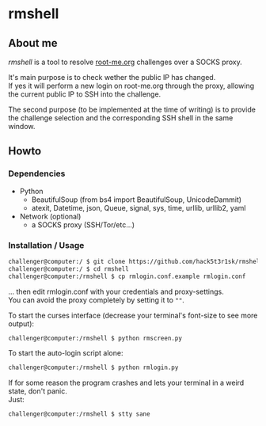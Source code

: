 # rmshell

## About me
*rmshell* is a tool to resolve [root-me.org](https://www.root-me.org/) challenges over a SOCKS proxy.  

It's main purpose is to check wether the public IP has changed.  
If yes it will perform a new login on root-me.org through the proxy, allowing the current public IP to SSH into the challenge.  

The second purpose (to be implemented at the time of writing) is to provide the challenge selection
and the corresponding SSH shell in the same window.

## Howto

### Dependencies
* Python
  * BeautifulSoup (from bs4 import BeautifulSoup, UnicodeDammit)
  * atexit, Datetime, json, Queue, signal, sys, time, urllib, urllib2, yaml
* Network (optional)
  * a SOCKS proxy (SSH/Tor/etc...)

### Installation / Usage
```bash
challenger@computer:/ $ git clone https://github.com/hack5t3r1sk/rmshell.git
challenger@computer:/ $ cd rmshell
challenger@computer:/rmshell $ cp rmlogin.conf.example rmlogin.conf
```
... then edit rmlogin.conf with your credentials and proxy-settings.  
You can avoid the proxy completely by setting it to `""`.

To start the curses interface (decrease your terminal's font-size to see more output):
```bash
challenger@computer:/rmshell $ python rmscreen.py
```

To start the auto-login script alone:
```bash
challenger@computer:/rmshell $ python rmlogin.py
```

If for some reason the program crashes and lets your terminal in a weird state, don't panic.  
Just:
```bash
challenger@computer:/rmshell $ stty sane
```


